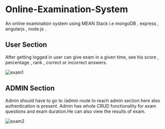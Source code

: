 # Online-Examination-System
An online examination system using  MEAN Stack  i.e  mongoDB , express , angularjs , node.js . 


## User Section
After getting logged in user can give exam in a given time, see his score , percentage , rank , correct or incorrect answers.

![exam1](https://user-images.githubusercontent.com/31067957/44311142-a7159e80-a3ff-11e8-90b6-aec244b028b4.png)

## ADMIN Section
Admin should have to go to /admin route to reach admin section here also authentication is present.
Admin has whole CRUD functionality for exam questions and exam duration.He can also view the results of exam.

![exam2](https://user-images.githubusercontent.com/31067957/44311143-a7159e80-a3ff-11e8-8f85-bd4b73f0a89e.png)


